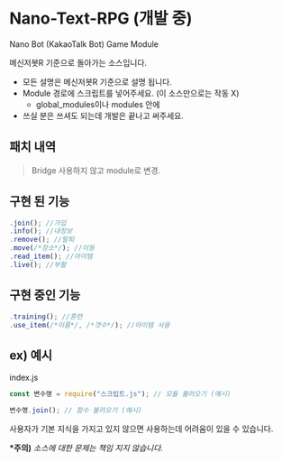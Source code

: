 # Nano-Text-RPG (개발 중)
Nano Bot (KakaoTalk Bot) Game Module

메신저봇R 기준으로 돌아가는 소스입니다.
* 모든 설명은 메신저봇R 기준으로 설명 됩니다.
* Module 경로에 스크립트를 넣어주세요. (이 소스만으로는 작동 X)
  * global_modules이나 modules 안에
* 쓰실 분은 쓰셔도 되는데 개발은 끝나고 써주세요.

## 패치 내역
> Bridge 사용하지 않고 module로 변경.

## 구현 된 기능

```js
.join(); //가입
.info(); //내정보
.remove(); //탈퇴
.move(/*장소*/); //이동
.read_item(); //아이템
.live(); //부활
```

## 구현 중인 기능

```js
.training(); //훈련
.use_item(/*이름*/, /*갯수*/); //아이템 사용
```

## ex) 예시

index.js
```js
const 변수명 = require("스크립트.js"); // 모듈 불러오기 (예시)
```
```js
변수명.join(); // 함수 불러오기 (예시)
```


사용자가 기본 지식을 가지고 있지 않으면 사용하는데 어려움이 있을 수 있습니다.

**\*주의)** *소스에 대한 문제는 책임 지지 않습니다.*
